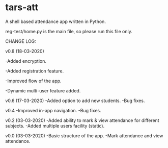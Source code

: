 # tars-att
A shell based attendance app written in Python.

reg-test/home.py is the main file, so please run this file only.

CHANGE LOG:

v0.8 (18-03-2020)

-Added encryption.

-Added registration feature.

-Improved flow of the app.

-Dynamic multi-user feature added. 

v0.6 (17-03-2020)
-Added option to add new students.
-Bug fixes.

v0.4
-Improved in-app navigation.
-Bug fixes.

v0.2 (03-03-2020)
-Added ability to mark & view attendance for different subjects.
-Added multiple users facility (static).

v0.0 (03-03-2020)
-Basic structure of the app.
-Mark attendance and view attendance.
